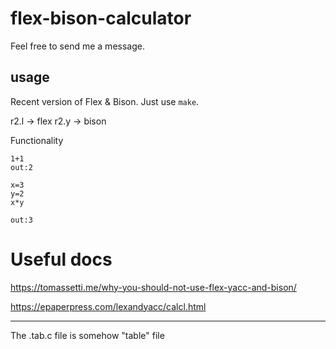 # flex-bison-calculator

Feel free to send me a message.

## usage

Recent version of Flex & Bison. Just use `make`.

r2.l -> flex
r2.y -> bison

Functionality

```
1+1
out:2
```
```
x=3
y=2
x*y

out:3
```

# Useful docs

<https://tomassetti.me/why-you-should-not-use-flex-yacc-and-bison/>

<https://epaperpress.com/lexandyacc/calcl.html>

---

The .tab.c file is somehow "table" file
